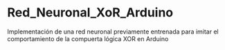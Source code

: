 # Red_Neuronal_XoR_Arduino
Implementación de una red neuronal previamente entrenada para imitar el comportamiento de la compuerta lógica XOR en Arduino
